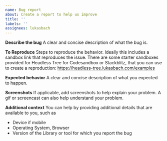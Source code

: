 ```yaml
---
name: Bug report
about: Create a report to help us improve
title: ''
labels: ''
assignees: lukasbach
---
```


**Describe the bug**
A clear and concise description of what the bug is.

**To Reproduce**
Steps to reproduce the behavior. Ideally this includes a sandbox link that reproduces the issue. There
are some starter sandboxes provided for Headless Tree for Codesandbox or Stackblitz, that you can use
to create a reproduction: https://headless-tree.lukasbach.com/examples

**Expected behavior**
A clear and concise description of what you expected to happen.

**Screenshots**
If applicable, add screenshots to help explain your problem. A gif or screencast can also help understand your problem.

**Additional context**
You can help by providing additional details that are available to you, such as

- Device if mobile
- Operating System, Browser
- Version of the Library or tool for which you report the bug

<!--
  By the way, I also have a Github Sponsor account. A small contribution can help me continue investing free time
  into maintaining and improving my open source work.

  https://github.com/sponsors/lukasbach

  I can also provide paid support or consultancy to help you with integrating my project, or to prioritize your
  issue. Feel free to contact me through contact@lukasbach.com, and we can find something that works for both
  of us :)
-->